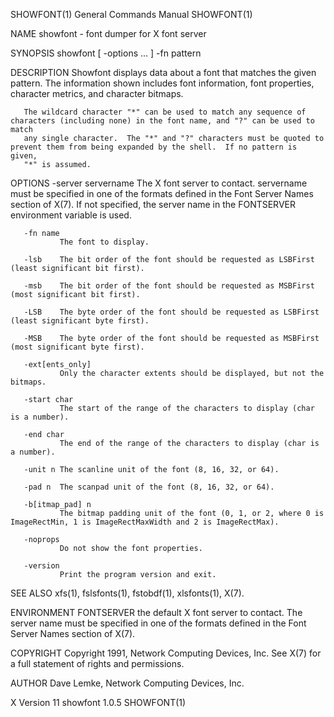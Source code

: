 SHOWFONT(1)                                                   General Commands Manual                                                  SHOWFONT(1)

NAME
       showfont - font dumper for X font server

SYNOPSIS
       showfont [ -options ... ] -fn pattern

DESCRIPTION
       Showfont  displays  data  about  a  font that matches the given pattern.  The information shown includes font information, font properties,
       character metrics, and character bitmaps.

       The wildcard character "*" can be used to match any sequence of characters (including none) in the font name, and "?" can be used to  match
       any single character.  The "*" and "?" characters must be quoted to prevent them from being expanded by the shell.  If no pattern is given,
       "*" is assumed.

OPTIONS
       -server servername
               The X font server to contact.  servername must be specified in one of the formats defined in the Font Server Names section of X(7).
               If not specified, the server name in the FONTSERVER environment variable is used.

       -fn name
               The font to display.

       -lsb    The bit order of the font should be requested as LSBFirst (least significant bit first).

       -msb    The bit order of the font should be requested as MSBFirst (most significant bit first).

       -LSB    The byte order of the font should be requested as LSBFirst (least significant byte first).

       -MSB    The byte order of the font should be requested as MSBFirst (most significant byte first).

       -ext[ents_only]
               Only the character extents should be displayed, but not the bitmaps.

       -start char
               The start of the range of the characters to display (char is a number).

       -end char
               The end of the range of the characters to display (char is a number).

       -unit n The scanline unit of the font (8, 16, 32, or 64).

       -pad n  The scanpad unit of the font (8, 16, 32, or 64).

       -b[itmap_pad] n
               The bitmap padding unit of the font (0, 1, or 2, where 0 is ImageRectMin, 1 is ImageRectMaxWidth and 2 is ImageRectMax).

       -noprops
               Do not show the font properties.

       -version
               Print the program version and exit.

SEE ALSO
       xfs(1), fslsfonts(1), fstobdf(1), xlsfonts(1), X(7).

ENVIRONMENT
       FONTSERVER
               the  default  X  font  server to contact.  The server name must be specified in one of the formats defined in the Font Server Names
               section of X(7).

COPYRIGHT
       Copyright 1991, Network Computing Devices, Inc.
       See X(7) for a full statement of rights and permissions.

AUTHOR
       Dave Lemke, Network Computing Devices, Inc.

X Version 11                                                      showfont 1.0.5                                                       SHOWFONT(1)
